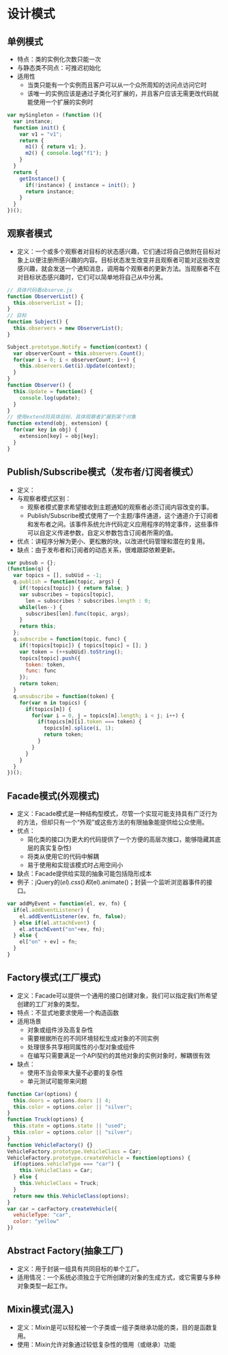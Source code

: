 # 设计模式

## 单例模式
- 特点：类的实例化次数只能一次
- 与静态类不同点：可推迟初始化
- 适用性
  - 当类只能有一个实例而且客户可以从一个众所周知的访问点访问它时
  - 该唯一的实例应该是通过子类化可扩展的，并且客户应该无需更改代码就能使用一个扩展的实例时

```JavaScript
var mySingleton = (function (){
  var instance;
  function init() {
    var v1 = "v1";
    return {
      m1() { return v1; },
      m2() { console.log("f1"); }
    }
  }
  return {
    getInstance() {
      if(!instance) { instance = init(); }
      return instance;
    }
  }
})();
```

## 观察者模式
- 定义：一个或多个观察者对目标的状态感兴趣，它们通过将自己依附在目标对象上以便注册所感兴趣的内容。目标状态发生改变并且观察者可能对这些改变感兴趣，就会发送一个通知消息，调用每个观察者的更新方法。当观察者不在对目标状态感兴趣时，它们可以简单地将自己从中分离。

```JavaScript
// 具体代码看observe.js
function ObserverList() {
  this.observerList = [];
}
// 目标
function Subject() {
  this.observers = new ObserverList();
}

Subject.prototype.Notify = function(context) {
  var observerCount = this.observers.Count();
  for(var i = 0; i < observerCount; i++) {
    this.observers.Get(i).Update(context);
  }
}
function Observer() {
  this.Update = function() {
    console.log(update);
  }
}
// 使用extend将具体目标、具体观察者扩展到某个对象
function extend(obj, extension) {
  for(var key in obj) {
    extension[key] = obj[key];
  }
}

```
## Publish/Subscribe模式（发布者/订阅者模式）
- 定义：
- 与观察者模式区别：
  - 观察者模式要求希望接收到主题通知的观察者必须订阅内容改变的事。
  - Publish/Subscribe模式使用了一个主题/事件通道，这个通道介于订阅者和发布者之间。该事件系统允许代码定义应用程序的特定事件，这些事件可以自定义传递参数，自定义参数包含订阅者所需的值。
- 优点：讲程序分解为更小、更松散的块，以改进代码管理和潜在的复用。
- 缺点：由于发布者和订阅者的动态关系，很难跟踪依赖更新。
```JavaScript
var pubsub = {};
(function(q) {
  var topics = [], subUid = -1;
  q.publish = function(topic, args) {
    if(!topics[topic]) { return false; }
    var subscribes = topics[topic],
      len = subscribes ? subscribes.length : 0;
    while(len--) {
      subscribes[len].func(topic, args);
    }
    return this;
  };
  q.subscribe = function(topic, func) {
    if(!topics[topic]) { topics[topic] = []; }
    var token = (++subUid).toString();
    topics[topic].push({
      token: token,
      func: func
    });
    return token;
  }
  q.unsubscribe = function(token) {
    for(var m in topics) {
      if(topics[m]) {
        for(var i = 0, j = topics[m].length; i < j; i++) {
          if(topics[m][i].token === token) {
            topics[m].splice(i, 1);
            return token;
          }
        }
      }
    }
  }
})();
```

## Facade模式(外观模式)
- 定义：Facade模式是一种结构型模式，尽管一个实现可能支持具有广泛行为的方法，但却只有一个“外观”或这些方法的有限抽象能提供给公众使用。
- 优点：
  - 简化类的接口(为更大的代码提供了一个方便的高层次接口，能够隐藏其底层的真实复杂性)
  - 将类从使用它的代码中解耦
  - 易于使用和实现该模式时占用空间小
- 缺点：Facade提供给实现的抽象可能包括隐形成本
- 例子：jQuery的$(el).css()和$(el).animate()；封装一个监听浏览器事件的接口。
```JavaScript
var addMyEvent = function(el, ev, fn) {
  if(el.addEventListener) {
    el.addEventListener(ev, fn, false);
  } else if(el.attachEvent) {
    el.attachEvent("on"+ev, fn);
  } else {
    el["on" + ev] = fn;
  }
}
```

## Factory模式(工厂模式)
- 定义：Facade可以提供一个通用的接口创建对象，我们可以指定我们所希望创建的工厂对象的类型。
- 特点：不显式地要求使用一个构造函数
- 适用场景
  - 对象或组件涉及高复杂性
  - 需要根据所在的不同环境轻松生成对象的不同实例
  - 处理很多共享相同属性的小型对象或组件
  - 在编写只需要满足一个API契约的其他对象的实例对象时，解耦很有效
- 缺点：
  - 使用不当会带来大量不必要的复杂性
  - 单元测试可能带来问题
```JavaScript
function Car(options) {
  this.doors = options.doors || 4;
  this.color = options.color || "silver";
}
function Truck(options) {
  this.state = options.state || "used";
  this.color = options.color || "silver";
}
function VehicleFactory() {}
VehicleFactory.prototype.VehicleClass = Car;
VehicleFactory.prototype.createVehicle = function(options) {
  if(options.vehicleType === "car") {
    this.VehicleClass = Car;
  } else {
    this.VehicleClass = Truck;
  }
  return new this.VehicleClass(options);
}
var car = carFactory.createVehicle({
  vehicleType: "car",
  color: "yellow"
})
```

## Abstract Factory(抽象工厂)
- 定义：用于封装一组具有共同目标的单个工厂。
- 适用情况：一个系统必须独立于它所创建的对象的生成方式，或它需要与多种对象类型一起工作。

## Mixin模式(混入)
- 定义：Mixin是可以轻松被一个子类或一组子类继承功能的类，目的是函数复用。
- 使用：Mixin允许对象通过较低复杂性的借用（或继承）功能




